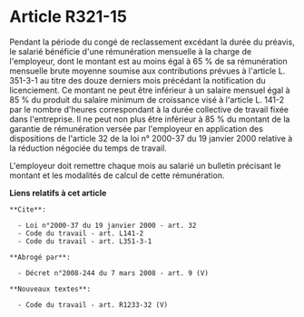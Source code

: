 # Article R321-15

Pendant la période du congé de reclassement excédant la durée du préavis, le salarié bénéficie d'une rémunération mensuelle à
la charge de l'employeur, dont le montant est au moins égal à 65 % de sa rémunération mensuelle brute moyenne soumise aux
contributions prévues à l'article L. 351-3-1 au titre des douze derniers mois précédant la notification du licenciement. Ce
montant ne peut être inférieur à un salaire mensuel égal à 85 % du produit du salaire minimum de croissance visé à l'article
L. 141-2 par le nombre d'heures correspondant à la durée collective de travail fixée dans l'entreprise. Il ne peut non plus
être inférieur à 85 % du montant de la garantie de rémunération versée par l'employeur en application des dispositions de
l'article 32 de la loi n° 2000-37 du 19 janvier 2000 relative à la réduction négociée du temps de travail.

L'employeur doit remettre chaque mois au salarié un bulletin précisant le montant et les modalités de calcul de cette
rémunération.

**Liens relatifs à cet article**

	**Cite**:

	  - Loi n°2000-37 du 19 janvier 2000 - art. 32
	  - Code du travail - art. L141-2
	  - Code du travail - art. L351-3-1

	**Abrogé par**:

	  - Décret n°2008-244 du 7 mars 2008 - art. 9 (V)

	**Nouveaux textes**:

	  - Code du travail - art. R1233-32 (V)
